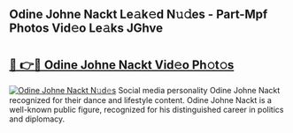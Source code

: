 ## Odine Johne Nackt Le𝚊k𝚎d N𝚞𝚍es - Part-Mpf Photos Vid𝚎o Le𝚊ks JGhve

# <h2><a href="http://fb75tks.evod.top/?m=Odine+Johne+Nackt">🔗 👉🔴 Odine Johne Nackt Vid𝚎o Ph𝚘t𝚘s</a></h2>

[![Odine Johne Nackt N𝚞d𝚎s](https://i.imgur.com/8V9OHl7.gif)](http://fb75tks.evod.top/?m=Odine+Johne+Nackt)
Social media personality Odine Johne Nackt recognized for their dance and lifestyle content. Odine Johne Nackt is a well-known public figure, recognized for his distinguished career in politics and diplomacy. 
